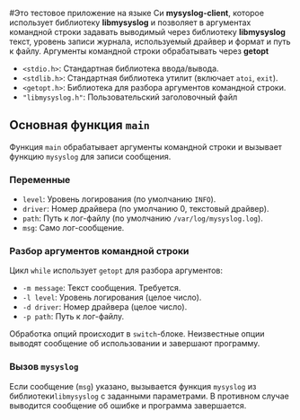 #Это тестовое приложение на языке Си **mysyslog-client**, которое использует библиотеку **libmysyslog** и позволяет в аргументах командной строки задавать выводимый через библиотеку **libmysyslog** текст, уровень записи журнала, используемый драйвер и формат и путь к файлу. Аргументы командной строки обрабатывать через **getopt**


* `<stdio.h>`: Стандартная библиотека ввода/вывода.
* `<stdlib.h>`: Стандартная библиотека утилит (включает `atoi`, `exit`).
* `<getopt.h>`: Библиотека для разбора аргументов командной строки.
* `"libmysyslog.h"`: Пользовательский заголовочный файл


## Основная функция `main`

Функция `main` обрабатывает аргументы командной строки и вызывает функцию `mysyslog` для записи сообщения.

### Переменные

* `level`: Уровень логирования (по умолчанию `INFO`).
* `driver`: Номер драйвера (по умолчанию 0, текстовый драйвер).
* `path`: Путь к лог-файлу (по умолчанию `/var/log/mysyslog.log`).
* `msg`: Само лог-сообщение.


### Разбор аргументов командной строки

Цикл `while` использует `getopt` для разбора аргументов:

* `-m message`: Текст сообщения. Требуется.
* `-l level`: Уровень логирования (целое число).
* `-d driver`: Номер драйвера (целое число).
* `-p path`: Путь к лог-файлу.

Обработка опций происходит в `switch`-блоке. Неизвестные опции выводят сообщение об использовании и завершают программу.


### Вызов `mysyslog`

Если сообщение (`msg`) указано, вызывается функция `mysyslog` из библиотеки`libmysyslog` с заданными параметрами. В противном случае выводится сообщение об ошибке и программа завершается.
